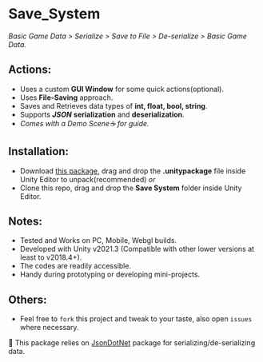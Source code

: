 # Save_System
*Basic Game Data > Serialize > Save to File > De-serialize > Basic Game Data.*

## Actions:
- Uses a custom **GUI Window** for some quick actions(optional).
- Uses <b>File-Saving</b> approach.
- Saves and Retrieves data types of <b>int, float, bool, string</b>.
- Supports ***JSON*** <b>serialization</b> and <b>deserialization</b>.
- *Comes with a Demo Scene☕ for guide.*

## Installation:
- Download [this package](), drag and drop the <b>.unitypackage</b> file inside Unity Editor to unpack(recommended) *or*
- Clone this repo, drag and drop the **Save System** folder inside Unity Editor.

## Notes:
- Tested and Works on PC, Mobile, Webgl builds.
- Developed with Unity v2021.3 (Compatible with other lower versions at least to v2018.4+).
- The codes are readily accessible.
- Handy during prototyping or developing mini-projects.

## Others:
* Feel free to `fork` this project and tweak to your taste, also open `issues` where necessary.

📌 This package relies on [JsonDotNet](https://bit.ly/3VmSQXk) package for serializing/de-serializing data. 